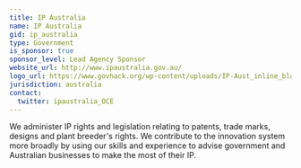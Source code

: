 ```yaml
---
title: IP Australia
name: IP Australia
gid: ip_australia
type: Government
is_sponsor: true
sponsor_level: Lead Agency Sponsor
website_url: http://www.ipaustralia.gov.au/
logo_url: https://www.govhack.org/wp-content/uploads/IP-Aust_inline_black-1024x248.jpg
jurisdiction: australia
contact:
  twitter: ipaustralia_OCE
---
```


We administer IP rights and legislation relating to patents, trade marks, designs and plant breeder's rights. We contribute to the innovation system more broadly by using our skills and experience to advise government and Australian businesses to make the most of their IP.